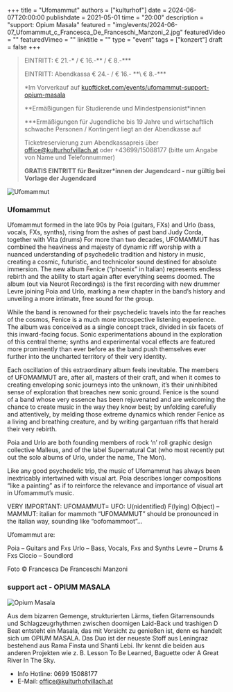 +++
title = "Ufomammut"
authors = ["kulturhof"]
date = 2024-06-07T20:00:00
publishdate = 2021-05-01
time = "20:00"
description = "support: Opium Masala"
featured = "img/events/2024-06-07_Ufomammut_c_Francesca_De_Franceschi_Manzoni_2.jpg"
featuredVideo = ""
featuredVimeo = ""
linktitle = ""
type = "event"
tags = ["konzert"]
draft = false
+++


> EINTRITT: € 21.-\* / € 16.-\*\* / € 8.-\*\*\*
>
> EINTRITT: Abendkassa € 24.- / € 16.- *\*\ € 8.-\*\*\*
>
> \*Im Vorverkauf auf [kupfticket.com/events/ufomammut-support-opium-masala](https://kupfticket.com/events/ufomammut-support-opium-masala)
>
> \*\*Ermäßigungen für Studierende und Mindestpensionist\*innen
> 
> \*\*\*Ermäßigungen für Jugendliche bis 19 Jahre und wirtschaftlich schwache Personen / Kontingent liegt an der Abendkasse auf
>
> Ticketreservierung zum Abendkassapreis über office@kulturhofvillach.at oder +43699/15088177 (bitte um Angabe von Name und Telefonnummer) 
>
> **GRATIS EINTRITT für Besitzer\*innen der Jugendcard - nur gültig bei Vorlage der Jugendcard**


![Ufomammut](/img/events/2024-06-07_Ufomammut_c_Francesca_De_Franceschi_Manzoni3.jpg)

### Ufomammut

Ufomammut formed in the late 90s by Poia (guitars, FXs) and Urlo (bass, vocals, FXs, synths), rising from the ashes of past band Judy Corda, together with Vita (drums)
For more than two decades, UFOMAMMUT has combined the heaviness and majesty of dynamic riff worship with a nuanced understanding of psychedelic tradition and history in music, creating a cosmic, futuristic, and technicolor sound destined for absolute immersion. 
The new album Fenice (“phoenix” in Italian) represents endless rebirth and the ability to start again after everything seems doomed. 
The album (out via Neurot Recordings) is the first recording with new drummer Levre joining Poia and Urlo, marking a new chapter in the band’s history and unveiling a more intimate, free sound for the group.
 
While the band is renowned for their psychedelic travels into the far reaches of the cosmos, Fenice is a much more introspective listening experience. The album was conceived as a single concept track, divided in six facets of this inward-facing focus. Sonic experimentations abound in the exploration of this central theme; synths and experimental vocal effects are featured more prominently than ever before as the band push themselves ever further into the uncharted territory of their very identity.
 
Each oscillation of this extraordinary album feels inevitable. The members of UFOMAMMUT are, after all, masters of their craft, and when it comes to creating enveloping sonic journeys into the unknown, it’s their uninhibited sense of exploration that breaches new sonic ground. Fenice is the sound of a band whose very essence has been rejuvenated and are welcoming the chance to create music in the way they know best; by unfolding carefully and attentively, by melding those extreme dynamics which render Fenice as a living and breathing creature, and by writing gargantuan riffs that herald their very rebirth.

Poia and Urlo are both founding members of rock ‘n’ roll graphic design collective Malleus, and of the label Supernatural Cat (who most recently put out the solo albums of Urlo, under the name, The Mon).

Like any good psychedelic trip, the music of Ufomammut has always been inextricably intertwined with visual art. Poia describes longer compositions “like a painting” as if to reinforce the relevance and importance of visual art in Ufomammut’s music.


VERY IMPORTANT:
UFOMAMMUT= UFO: U(nidentified) F(lying) O(bject) – MAMMUT: italian for mammoth
“UFOMAMMUT” should be pronounced in the italian way, sounding like “oofomammoot”…

Ufomammut are:

Poia – Guitars and Fxs
Urlo – Bass, Vocals, Fxs and Synths
Levre – Drums & Fxs
Ciccio – Soundlord

Foto © Francesca De Franceschi Manzoni

### support act - OPIUM MASALA


![Opium Masala](/img/events/2022-11-11_OM.png)

Aus dem bizarren Gemenge, strukturierten Lärms, tiefen Gitarrensounds und Schlagzeugrhythmen zwischen doomigen Laid-Back und trashigen D Beat entsteht ein Masala, das mit Vorsicht zu genießen ist, denn es handelt sich um OPIUM MASALA. Das Duo ist der neueste Stoff aus Leningraz bestehend aus Rama Finsta und Shanti Lebi. Ihr kennt die beiden aus anderen Projekten wie z. B. Lesson To Be Learned, Baguette oder A Great River In The Sky.



- Info Hotline: 0699 15088177 
- E-Mail: office@kulturhofvillach.at


